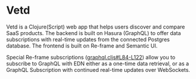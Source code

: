 # Vetd

Vetd is a Clojure(Script) web app that helps users discover and compare SaaS products. The backend is built on Hasura (GraphQL) to offer data subscriptions with real-time updates from the connected Postgres database. The frontend is built on Re-frame and Semantic UI.

Special Re-frame subscriptions ([graphql.cljs#L84-L122](https://github.com/Vetd-Inc/vetd-app/blob/5b4d8ffd1eceb294105068d71a02596fa28a3a1f/src/cljs/app/vetd_app/graphql.cljs#L84-L122)) allow you to subscribe to GraphQL with EDN either as a one-time data retrieval, or as a GraphQL Subscription with continued real-time updates over WebSockets.

